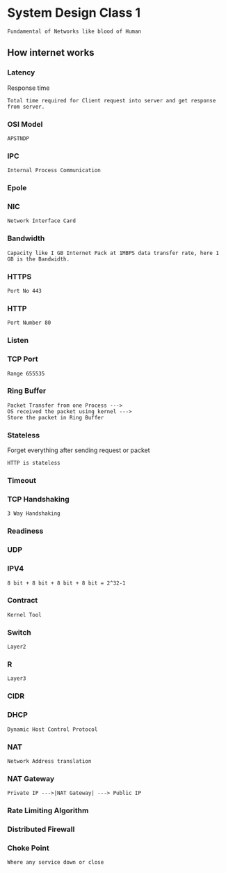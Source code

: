# System Design Class 1 
```angular2html
Fundamental of Networks like blood of Human
```

##  How internet works
### Latency
Response time 
```angular2html
Total time required for Client request into server and get response from server.
```

### OSI Model
```angular2html
APSTNDP
```

### IPC
```angular2html
Internal Process Communication
```

### Epole

### NIC
```angular2html
Network Interface Card
```

### Bandwidth
```angular2html
Capacity like I GB Internet Pack at 1MBPS data transfer rate, here 1 GB is the Bandwidth.
```


### HTTPS
```angular2html
Port No 443
```

### HTTP
```angular2html
Port Number 80
```

### Listen

### TCP Port
```angular2html
Range 655535
```

### Ring Buffer

```angular2html
Packet Transfer from one Process --->
OS received the packet using kernel --->
Store the packet in Ring Buffer
```

### Stateless
Forget everything after sending request or packet
```angular2html
HTTP is stateless
```

### Timeout

### TCP Handshaking
```
3 Way Handshaking
```

### Readiness

### UDP

### IPV4
```angular2html
8 bit + 8 bit + 8 bit + 8 bit = 2^32-1
```

### Contract
```angular2html
Kernel Tool
```

### Switch
```
Layer2
```

### R
```angular2html
Layer3
```

### CIDR

### DHCP
```angular2html
Dynamic Host Control Protocol
```

### NAT
```angular2html
Network Address translation
```

### NAT Gateway
```angular2html
Private IP --->|NAT Gateway| ---> Public IP
```

### Rate Limiting Algorithm

### Distributed Firewall

### Choke Point
```angular2html
Where any service down or close
```


